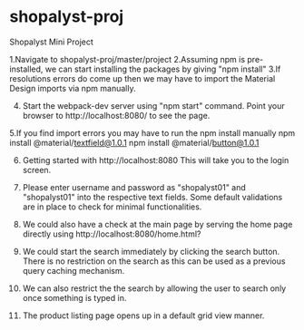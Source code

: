 # shopalyst-proj
Shopalyst Mini Project


1.Navigate to shopalyst-proj/master/project
2.Assuming npm is pre-installed, we can start installing the packages by giving "npm install"
3.If resolutions errors do come up then we may have to import the Material Design imports via npm manually.

4. Start the webpack-dev server using "npm start" command.
Point your browser to http://localhost:8080/ to see the page.

5.If you find import errors you may have to run the npm install manually
npm install @material/textfield@1.0.1
npm install @material/button@1.0.1

6. Getting started with http://localhost:8080
This will take you to the login screen.

7. Please enter username and password as "shopalyst01" and "shopalyst01" into the respective text fields.
Some default validations are in place to check for minimal functionalities.


8. We could also have a check at the main page by serving the home page directly using http://localhost:8080/home.html?

9. We could start the search immediately by clicking the search button. There is no restriction on the search as this can be used as a previous query caching mechanism.

10. We can also restrict the the search by allowing the user to search only once something is typed in.

11. The product listing page opens up in a default grid view manner. 


